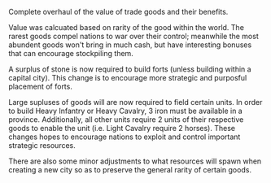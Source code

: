 Complete overhaul of the value of trade goods and their benefits.

Value was calcuated based on rarity of the good within the world. The rarest goods compel nations to war over their control; meanwhile the most abundent goods won't bring in much cash, 
but have interesting bonuses that can encourage stockpiling them. 

A surplus of stone is now required to build forts (unless building within a capital city). This change is to encourage more strategic and purposful placement of forts.

Large supluses of goods will are now required to field certain units. In order to build Heavy Infantry or Heavy Cavalry, 3 iron must be available in a province. 
Additionally, all other units require 2 units of their respective goods to enable the unit (i.e. Light Cavalry require 2 horses).
These changes hopes to encourage nations to exploit and control important strategic resources.

There are also some minor adjustments to what resources will spawn when creating a new city so as to preserve the general rarity of certain goods.
